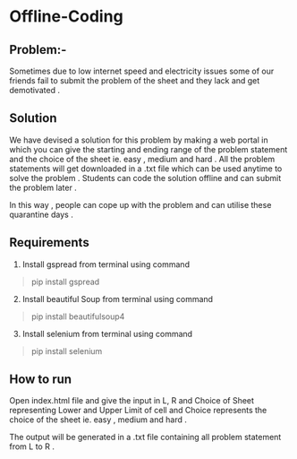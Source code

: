# Offline-Coding

## Problem:-
Sometimes due to low internet speed and electricity issues some of our friends fail to submit the problem of the sheet and they lack and get demotivated . <br/>

## Solution
We have devised a solution for this problem by making a web portal in which you can give the starting and ending range of the problem statement and the choice of the sheet ie. easy , medium and hard . All the problem statements will get downloaded in a .txt file which can be used anytime to solve the problem . Students can code the solution offline and can submit the problem later . <br/>

In this way , people can cope up with the problem and can utilise these quarantine days .

## Requirements <br/>

1) Install gspread from terminal using command <br/>
 > pip install gspread <br/>
2) Install beautiful Soup from terminal using command <br/>
> pip install beautifulsoup4
3) Install selenium from terminal using command <br/>
> pip install selenium

## How to run

Open index.html file and give the input in L, R and Choice of Sheet representing Lower and Upper Limit of cell
and Choice represents the choice of the sheet ie. easy , medium and hard . <br/>

The output will be generated in a .txt file containing all problem statement from L to R .

 
